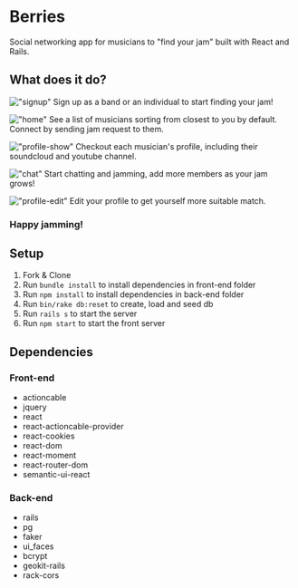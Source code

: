# Berries
Social networking app for musicians to "find your jam" built with React and Rails.

## What does it do?
!["signup"](https://github.com/tessthornley/berries-final/blob/master/berries-front/public/login.png?raw=true)
Sign up as a band or an individual to start finding your jam!

!["home"](https://github.com/tessthornley/berries-final/blob/master/berries-front/public/homepage.png?raw=true)
See a list of musicians sorting from closest to you by default. Connect by sending jam request to them.

!["profile-show"](https://github.com/tessthornley/berries-final/blob/master/berries-front/public/Profile_show.png?raw=true)
Checkout each musician's profile, including their soundcloud and youtube channel.

!["chat"](https://github.com/tessthornley/berries-final/blob/master/berries-front/public/chat.png?raw=true)
Start chatting and jamming, add more members as your jam grows!

!["profile-edit"](https://github.com/tessthornley/berries-final/blob/master/berries-front/public/Profile_edit.png?raw=true)
Edit your profile to get yourself more suitable match.

### Happy jamming!

## Setup

1. Fork & Clone
2. Run `bundle install` to install dependencies in front-end folder
3. Run `npm install` to install dependencies in back-end folder
5. Run `bin/rake db:reset` to create, load and seed db
6. Run `rails s` to start the server
7. Run `npm start` to start the front server

## Dependencies

### Front-end
* actioncable
* jquery
* react
* react-actioncable-provider
* react-cookies
* react-dom
* react-moment
* react-router-dom
* semantic-ui-react

### Back-end
* rails
* pg
* faker
* ui_faces
* bcrypt
* geokit-rails
* rack-cors
